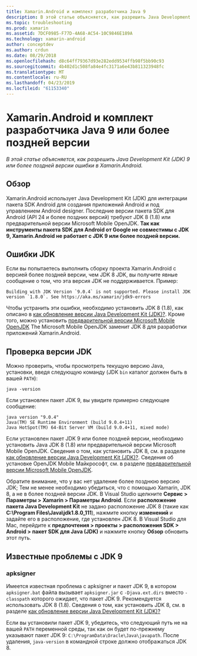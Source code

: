 ```yaml
---
title: Xamarin.Android и комплект разработчика Java 9
description: В этой статье объясняется, как разрешить Java Development Kit (JDK) 9 или более поздней версии ошибки в Xamarin.Android.
ms.topic: troubleshooting
ms.prod: xamarin
ms.assetid: 7DCF0985-F77D-4A68-AC54-10C9846E189A
ms.technology: xamarin-android
author: conceptdev
ms.author: crdun
ms.date: 08/29/2018
ms.openlocfilehash: d8c64ff79367d93e282edd9534ffb98f5bb90c93
ms.sourcegitcommit: 4b402d1c508fa84e4fc3171a6e43b811323948fc
ms.translationtype: MT
ms.contentlocale: ru-RU
ms.lasthandoff: 04/23/2019
ms.locfileid: "61153340"
---
```

# <a name="xamarinandroid-and-java-development-kit-9-or-later"></a>Xamarin.Android и комплект разработчика Java 9 или более поздней версии

_В этой статье объясняется, как разрешить Java Development Kit (JDK) 9 или более поздней версии ошибки в Xamarin.Android._


## <a name="overview"></a>Обзор

Xamarin.Android использует Java Development Kit (JDK) для интеграции пакета SDK Android для создания приложений Android и под управлением Android designer. Последние версии пакета SDK для Android (API 24 и более поздних версий) требуют JDK 8 (1.8) или предварительной версии Microsoft Mobile OpenJDK. **Так как инструменты пакета SDK для Android от Google не совместимы с JDK 9, Xamarin.Android не работает с JDK 9 или более поздней версии.**

## <a name="jdk-errors"></a>Ошибки JDK

Если вы попытаетесь выполнить сборку проекта Xamarin.Android с версией более поздней версии, чем JDK 8 JDK, вы получите явные сообщение о том, что эта версия JDK не поддерживается. Пример:

```shell
Building with JDK Version `9.0.4` is not supported. Please install JDK version `1.8.0`. See https://aka.ms/xamarin/jdk9-errors  
```

Чтобы устранить эти ошибки, необходимо установить JDK 8 (1.8), как описано в [как обновление версии Java Development Kit (JDK)?](~/android/troubleshooting/questions/update-jdk.md).
Кроме того, можно установить [предварительной версии Microsoft Mobile OpenJDK](~/android/get-started/installation/openjdk.md) The Microsoft Mobile OpenJDK заменит JDK 8 для разработки приложений Xamarin.Android.


## <a name="checking-the-jdk-version"></a>Проверка версии JDK

Можно проверить, чтобы просмотреть текущую версию Java, установки, введя следующую команду (JDK `bin` каталог должен быть в вашей `PATH`):

```shell
java -version
```

Если установлен пакет JDK 9, вы увидите примерно следующее сообщение:

```shell
java version "9.0.4"
Java(TM) SE Runtime Environment (build 9.0.4+11)
Java HotSpot(TM) 64-Bit Server VM (build 9.0.4+11, mixed mode)
```

Если установлен пакет JDK 9 или более поздней версии, необходимо установить Java JDK 8 (1.8) или предварительной версии Microsoft Mobile OpenJDK. Сведения о том, как установить JDK 8, см. в разделе [как обновление версии Java Development Kit (JDK)?](~/android/troubleshooting/questions/update-jdk.md). Сведения об установке OpenJDK Mobile Майкрософт, см. в разделе [предварительной версии Microsoft Mobile OpenJDK](~/android/get-started/installation/openjdk.md).

Обратите внимание, что у вас нет удаление более позднюю версию JDK; Тем не менее необходимо убедиться, что с помощью Xamarin, JDK 8, а не в более поздней версии JDK. В Visual Studio щелкните **Сервис > Параметры > Xamarin > Параметры Android**. Если **расположение пакета Java Development Kit** не задано расположение JDK 8 (такие как **C:\\Program Files\\Java\\jdk1.8.0_111**), нажмите кнопку **изменений**  и задайте его в расположение, где установлен JDK 8. В Visual Studio для Mac, перейдите к **предпочтения > проекты > расположения SDK > Android > пакет SDK для Java (JDK)** и нажмите кнопку **Обзор** обновить этот путь.

## <a name="known-issues-with-jdk-9"></a>Известные проблемы с JDK 9

### <a name="apksigner"></a>apksigner

Имеется известная проблема с apksigner и пакет JDK 9, в котором `apksigner.bat` файла вызывает `apksigner.jar` с `-Djava.ext.dirs` вместо `-classpath` которого ожидает, что пакет JDK 9. Рекомендуется использовать JDK 8 (1.8). Сведения о том, как установить JDK 8, см. в разделе [как обновление версии Java Development Kit (JDK)?](~/android/troubleshooting/questions/update-jdk.md)

Если вы установили пакет JDK 9, убедитесь, что следующий путь не на вашей `PATH` переменной среды, так как он будет по-прежнему указывают пакет JDK 9: `C:\ProgramData\Oracle\Java\javapath`. После удаления, `java-version` в командной строке должно отображаться JDK 8.
